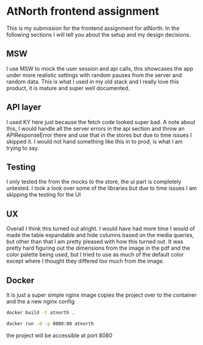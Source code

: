 # AtNorth frontend assignment

This is my submission for the frontend assignment for atNorth. In the following sections I will tell you about the setup and my design decisions.

## MSW

I use MSW to mock the user session and api calls, this showcases the app under more realistic settings with random pauses from the server and random data. This is what I used in my old stack and I really love this product, it is mature and super well documented.

## API layer

I used KY here just because the fetch code looked super bad. A note about this, I would handle all the server errors in the api section and throw an APIResponseError there and use that in the stores but due to time issues I skipped it. I would not hand something like this in to prod, is what I am trying to say.

## Testing

I only tested the from the mocks to the store, the ui part is completely untested. I took a look over some of the libraries but due to time issues I am skipping the testing for the UI

## UX

Overall I think this turned out alright. I would have had more time I would of made the table expandable and hide columns based on the media queries, but other than that I am pretty pleased with how this turned out. It was pretty hard figuring out the dimensions from the image in the pdf and the color palette being used, but I tried to use as much of the default color except where I thought they differed too much from the image.

## Docker

It is just a super simple nginx image copies the project over to the container and the a new nginx config

```sh
docker build -t atnorth .
```

```sh
docker run -d -p 8080:80 atnorth
```

the project will be accessible at port 8080
